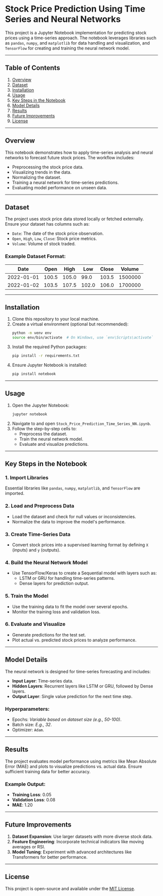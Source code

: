 # Stock Price Prediction Using Time Series and Neural Networks

This project is a Jupyter Notebook implementation for predicting stock prices using a time-series approach. The notebook leverages libraries such as `pandas`, `numpy`, and `matplotlib` for data handling and visualization, and `TensorFlow` for creating and training the neural network model.

---

## Table of Contents
1. [Overview](#overview)
2. [Dataset](#dataset)
3. [Installation](#installation)
4. [Usage](#usage)
5. [Key Steps in the Notebook](#key-steps-in-the-notebook)
6. [Model Details](#model-details)
7. [Results](#results)
8. [Future Improvements](#future-improvements)
9. [License](#license)

---

## Overview
This notebook demonstrates how to apply time-series analysis and neural networks to forecast future stock prices. The workflow includes:
- Preprocessing the stock price data.
- Visualizing trends in the data.
- Normalizing the dataset.
- Training a neural network for time-series predictions.
- Evaluating model performance on unseen data.

---

## Dataset
The project uses stock price data stored locally or fetched externally. Ensure your dataset has columns such as:
- `Date`: The date of the stock price observation.
- `Open`, `High`, `Low`, `Close`: Stock price metrics.
- `Volume`: Volume of stock traded.

### Example Dataset Format:
| Date       | Open  | High  | Low   | Close | Volume    |
|------------|-------|-------|-------|-------|-----------|
| 2022-01-01 | 100.5 | 105.0 | 99.0  | 103.5 | 1500000   |
| 2022-01-02 | 103.5 | 107.5 | 102.0 | 106.0 | 1700000   |

---

## Installation
1. Clone this repository to your local machine.
2. Create a virtual environment (optional but recommended):
    ```bash
    python -m venv env
    source env/bin/activate  # On Windows, use `env\Scripts\activate`
    ```
3. Install the required Python packages:
    ```bash
    pip install -r requirements.txt
    ```
4. Ensure Jupyter Notebook is installed:
    ```bash
    pip install notebook
    ```

---

## Usage
1. Open the Jupyter Notebook:
    ```bash
    jupyter notebook
    ```
2. Navigate to and open `Stock_Price_Prediction_Time_Series_NN.ipynb`.
3. Follow the step-by-step cells to:
   - Preprocess the dataset.
   - Train the neural network model.
   - Evaluate and visualize predictions.

---

## Key Steps in the Notebook
### 1. **Import Libraries**
   Essential libraries like `pandas`, `numpy`, `matplotlib`, and `TensorFlow` are imported.

### 2. **Load and Preprocess Data**
   - Load the dataset and check for null values or inconsistencies.
   - Normalize the data to improve the model's performance.

### 3. **Create Time-Series Data**
   - Convert stock prices into a supervised learning format by defining `X` (inputs) and `y` (outputs).

### 4. **Build the Neural Network Model**
   - Use TensorFlow/Keras to create a Sequential model with layers such as:
     - LSTM or GRU for handling time-series patterns.
     - Dense layers for prediction output.

### 5. **Train the Model**
   - Use the training data to fit the model over several epochs.
   - Monitor the training loss and validation loss.

### 6. **Evaluate and Visualize**
   - Generate predictions for the test set.
   - Plot actual vs. predicted stock prices to analyze performance.

---

## Model Details
The neural network is designed for time-series forecasting and includes:
- **Input Layer**: Time-series data.
- **Hidden Layers**: Recurrent layers like LSTM or GRU, followed by Dense layers.
- **Output Layer**: Single value prediction for the next time step.

### Hyperparameters:
- Epochs: *Variable based on dataset size (e.g., 50-100)*.
- Batch size: *E.g., 32*.
- Optimizer: `Adam`.

---

## Results
The project evaluates model performance using metrics like Mean Absolute Error (MAE) and plots to visualize predictions vs. actual data. Ensure sufficient training data for better accuracy.

### Example Output:
- **Training Loss**: 0.05
- **Validation Loss**: 0.08
- **MAE**: 1.20

---

## Future Improvements
1. **Dataset Expansion**: Use larger datasets with more diverse stock data.
2. **Feature Engineering**: Incorporate technical indicators like moving averages or RSI.
3. **Model Tuning**: Experiment with advanced architectures like Transformers for better performance.

---

## License
This project is open-source and available under the [MIT License](LICENSE).
